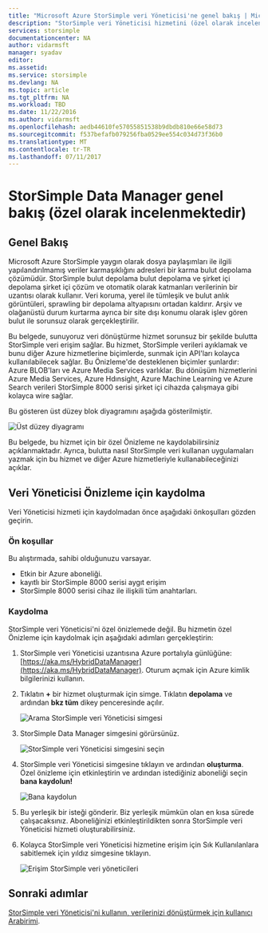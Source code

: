 ```yaml
---
title: "Microsoft Azure StorSimple veri Yöneticisi'ne genel bakış | Microsoft Docs"
description: "StorSimple veri Yöneticisi hizmetini (özel olarak incelenmektedir) genel bir bakış sağlar"
services: storsimple
documentationcenter: NA
author: vidarmsft
manager: syadav
editor: 
ms.assetid: 
ms.service: storsimple
ms.devlang: NA
ms.topic: article
ms.tgt_pltfrm: NA
ms.workload: TBD
ms.date: 11/22/2016
ms.author: vidarmsft
ms.openlocfilehash: aedb44610fe57055851538b9dbdb810e66e58d73
ms.sourcegitcommit: f537befafb079256fba0529ee554c034d73f36b0
ms.translationtype: MT
ms.contentlocale: tr-TR
ms.lasthandoff: 07/11/2017
---
```

# <a name="storsimple-data-manager-overview-private-preview"></a>StorSimple Data Manager genel bakış (özel olarak incelenmektedir)

## <a name="overview"></a>Genel Bakış

Microsoft Azure StorSimple yaygın olarak dosya paylaşımları ile ilgili yapılandırılmamış veriler karmaşıklığını adresleri bir karma bulut depolama çözümüdür. StorSimple bulut depolama bulut depolama ve şirket içi depolama şirket içi çözüm ve otomatik olarak katmanları verilerinin bir uzantısı olarak kullanır. Veri koruma, yerel ile tümleşik ve bulut anlık görüntüleri, sprawling bir depolama altyapısını ortadan kaldırır. Arşiv ve olağanüstü durum kurtarma ayrıca bir site dışı konumu olarak işlev gören bulut ile sorunsuz olarak gerçekleştirilir.

Bu belgede, sunuyoruz veri dönüştürme hizmet sorunsuz bir şekilde bulutta StorSimple veri erişim sağlar. Bu hizmet, StorSimple verileri ayıklamak ve bunu diğer Azure hizmetlerine biçimlerde, sunmak için API'ları kolayca kullanılabilecek sağlar. Bu Önizleme'de desteklenen biçimler şunlardır: Azure BLOB'ları ve Azure Media Services varlıklar. Bu dönüşüm hizmetlerini Azure Media Services, Azure Hdınsight, Azure Machine Learning ve Azure Search verileri StorSimple 8000 serisi şirket içi cihazda çalışmaya gibi kolayca wire sağlar.

Bu gösteren üst düzey blok diyagramını aşağıda gösterilmiştir.

![Üst düzey diyagramı](./media//storsimple-data-manager-overview/high-level-diagram.png)

Bu belgede, bu hizmet için bir özel Önizleme ne kaydolabilirsiniz açıklanmaktadır. Ayrıca, bulutta nasıl StorSimple veri kullanan uygulamaları yazmak için bu hizmet ve diğer Azure hizmetleriyle kullanabileceğinizi açıklar.

## <a name="sign-up-for-data-manager-preview"></a>Veri Yöneticisi Önizleme için kaydolma
Veri Yöneticisi hizmeti için kaydolmadan önce aşağıdaki önkoşulları gözden geçirin.

### <a name="prerequisites"></a>Ön koşullar

Bu alıştırmada, sahibi olduğunuzu varsayar.
* Etkin bir Azure aboneliği.
* kayıtlı bir StorSimple 8000 serisi aygıt erişim
* StorSimple 8000 serisi cihaz ile ilişkili tüm anahtarları.

### <a name="sign-up"></a>Kaydolma

StorSimple veri Yöneticisi'ni özel önizlemede değil. Bu hizmetin özel Önizleme için kaydolmak için aşağıdaki adımları gerçekleştirin:

1.  StorSimple veri Yöneticisi uzantısına Azure portalıyla günlüğüne: [https://aka.ms/HybridDataManager](https://aka.ms/HybridDataManager). Oturum açmak için Azure kimlik bilgilerinizi kullanın.

2.  Tıklatın  **+**  bir hizmet oluşturmak için simge. Tıklatın **depolama** ve ardından **bkz tüm** dikey penceresinde açılır.

    ![Arama StorSimple veri Yöneticisi simgesi](./media/storsimple-data-manager-overview/search-data-manager-icon.png)

3. StorSimple Data Manager simgesini görürsünüz.

    ![StorSimple veri Yöneticisi simgesini seçin](./media/storsimple-data-manager-overview/select-data-manager-icon.png)

4. StorSimple veri Yöneticisi simgesine tıklayın ve ardından **oluşturma**. Özel önizleme için etkinleştirin ve ardından istediğiniz aboneliği seçin **bana kaydolun!**

    ![Bana kaydolun](./media/storsimple-data-manager-overview/sign-me-up.png)

5. Bu yerleşik bir isteği gönderir. Biz yerleşik mümkün olan en kısa sürede çalışacaksınız. Aboneliğinizi etkinleştirildikten sonra StorSimple veri Yöneticisi hizmeti oluşturabilirsiniz.

6. Kolayca StorSimple veri Yöneticisi hizmetine erişim için Sık Kullanılanlara sabitlemek için yıldız simgesine tıklayın.

    ![Erişim StorSimple veri yöneticileri](./media/storsimple-data-manager-overview/access-data-managers.png)


## <a name="next-steps"></a>Sonraki adımlar

[StorSimple veri Yöneticisi'ni kullanın, verilerinizi dönüştürmek için kullanıcı Arabirimi](storsimple-data-manager-ui.md).